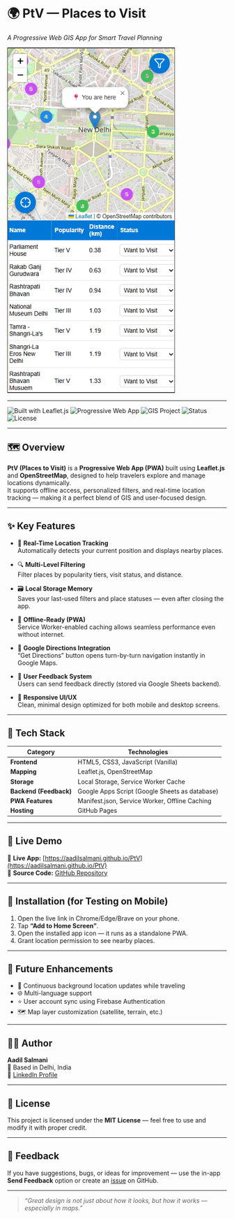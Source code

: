 # 🌍 PtV — Places to Visit  
*A Progressive Web GIS App for Smart Travel Planning*

![PtV Preview](./icons/preview.png)

---

![Built with Leaflet.js](https://img.shields.io/badge/Built%20with-Leaflet.js-brightgreen)
![Progressive Web App](https://img.shields.io/badge/Type-PWA-blue)
![GIS Project](https://img.shields.io/badge/Category-GIS-yellow)
![Status](https://img.shields.io/badge/Status-Live-success)
![License](https://img.shields.io/badge/License-MIT-lightgrey)

---

## 🗺️ Overview
**PtV (Places to Visit)** is a **Progressive Web App (PWA)** built using **Leaflet.js** and **OpenStreetMap**, designed to help travelers explore and manage locations dynamically.  
It supports offline access, personalized filters, and real-time location tracking — making it a perfect blend of GIS and user-focused design.

---

## ✨ Key Features

- 📍 **Real-Time Location Tracking**  
  Automatically detects your current position and displays nearby places.

- 🔍 **Multi-Level Filtering**  
  Filter places by popularity tiers, visit status, and distance.

- 🗃️ **Local Storage Memory**  
  Saves your last-used filters and place statuses — even after closing the app.

- 💾 **Offline-Ready (PWA)**  
  Service Worker-enabled caching allows seamless performance even without internet.

- 🧭 **Google Directions Integration**  
  “Get Directions” button opens turn-by-turn navigation instantly in Google Maps.

- 💬 **User Feedback System**  
  Users can send feedback directly (stored via Google Sheets backend).

- 🎨 **Responsive UI/UX**  
  Clean, minimal design optimized for both mobile and desktop screens.

---

## 🧩 Tech Stack

| Category | Technologies |
|-----------|---------------|
| **Frontend** | HTML5, CSS3, JavaScript (Vanilla) |
| **Mapping** | Leaflet.js, OpenStreetMap |
| **Storage** | Local Storage, Service Worker Cache |
| **Backend (Feedback)** | Google Apps Script (Google Sheets as database) |
| **PWA Features** | Manifest.json, Service Worker, Offline Caching |
| **Hosting** | GitHub Pages |

---

## 🚀 Live Demo

🔗 **Live App:** [https://aadilsalmani.github.io/PtV](https://aadilsalmani.github.io/PtV)  
📁 **Source Code:** [GitHub Repository](https://github.com/aadilsalmani/PtV)

---

## 📱 Installation (for Testing on Mobile)

1. Open the live link in Chrome/Edge/Brave on your phone.  
2. Tap **“Add to Home Screen”**.  
3. Open the installed app icon — it runs as a standalone PWA.  
4. Grant location permission to see nearby places.

---

## 🧠 Future Enhancements
- 🔄 Continuous background location updates while traveling  
- 🌐 Multi-language support  
- ⭐ User account sync using Firebase Authentication  
- 🗺️ Map layer customization (satellite, terrain, etc.)

---

## 🧑‍💻 Author
**Aadil Salmani**  
📍 Based in Delhi, India  
🔗 [LinkedIn Profile](https://www.linkedin.com/in/aadilsalmani)  


---

## 🪪 License
This project is licensed under the **MIT License** — feel free to use and modify it with proper credit.

---

## 💬 Feedback
If you have suggestions, bugs, or ideas for improvement — use the in-app **Send Feedback** option or create an [issue](../../issues) on GitHub.

---
> _“Great design is not just about how it looks, but how it works — especially in maps.”_
